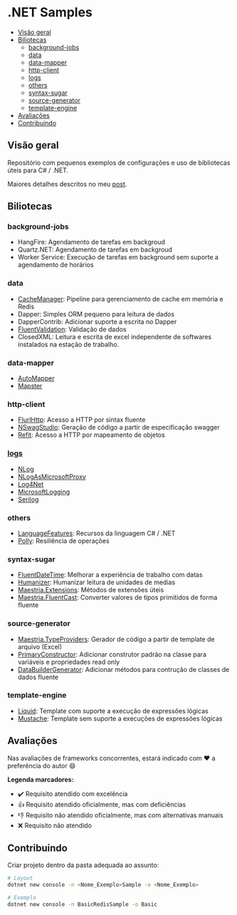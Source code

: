 # .NET Samples

- [Visão geral](#visão-geral)
- [Biliotecas](#biliotecas)
  - [background-jobs](#background-jobs)
  - [data](#data)
  - [data-mapper](#data-mapper)
  - [http-client](#http-client)
  - [logs](#logs)
  - [others](#others)
  - [syntax-sugar](#syntax-sugar)
  - [source-generator](#source-generator)
  - [template-engine](#template-engine)
- [Avaliações](#avaliações)
- [Contribuindo](#contribuindo)

## Visão geral

Repositório com pequenos exemplos de configurações e uso de bibliotecas úteis para C# / .NET.

Maiores detalhes descritos no meu [post](https://fabionaspolini.medium.com/bibliotecas-para-incrementar-a-produtividade-em-c-net-52749e9329d3).

## Biliotecas

### background-jobs

- HangFire: Agendamento de tarefas em backgroud
- Quartz.NET: Agendamento de tarefas em backgroud
- Worker Service: Execução de tarefas em background sem suporte a agendamento de horários

### data

- [CacheManager](data/CacheManager): Pipeline para gerenciamento de cache em memória e Redis
- Dapper: Simples ORM pequeno para leitura de dados
- DapperContrib: Adicionar suporte a escrita no Dapper
- [FluentValidation](data/atadataaaFluentValidation): Validação de dados
- ClosedXML: Leitura e escrita de excel independente de softwares instalados na estação de trabalho.

### data-mapper

- [AutoMapper](data-mapper/AutoMapper)
- [Mapster](data-mapper/Mapster)

### http-client

- [FlurlHttp](Http-Client/FlurlHttp): Acesso a HTTP por sintax fluente
- [NSwagStudio](Http-Client/NSwagStudio): Geração de código a partir de especificação swagger
- [Refit](http-client/Refit): Acesso a HTTP por mapeamento de objetos

### [logs](logs)
- [NLog](logs/NLog)
- [NLogAsMicrosoftProxy](logs/NLogAsMicrosoftProxy)
- [Log4Net](logs/Log4Net)
- [MicrosoftLogging](logs/MicrosoftLogging)
- [Serilog](logs/Serilog)

### others
- [LanguageFeatures](others/LanguageFeatures): Recursos da linguagem C# / .NET
- [Polly](others/Polly): Resiliência de operações

### syntax-sugar

- [FluentDateTime](Syntax-Sugar/FluentDateTime): Melhorar a experiência de trabalho com datas
- [Humanizer](Syntax-Sugar/Humanizer): Humanizar leitura de unidades de medias
- [Maestria.Extensions](Syntax-Sugar/MaestriaExtensions): Métodos de extensões úteis
- [Maestria.FluentCast](Syntax-Sugar/MaestriaFluentCast): Converter valores de tipos primitidos de forma fluente

### source-generator

- [Maestria.TypeProviders](Source-Generator/MaestriaTypeProviders): Gerador de código a partir de template de arquivo (Excel)
- [PrimaryConstructor](Source-Generator/PrimaryConstructor): Adicionar construtor padrão na classe para variáveis e propriedades read only
- [DataBuilderGenerator](Source-Generator/DataBuilderGenerator): Adicionar métodos para contrução de classes de dados fluente

### template-engine

- [Liquid](Template-Engine/Liquid): Template com suporte a execução de expressões lógicas
- [Mustache](Template-Engine/Mustache): Template sem suporte a execuções de expressões lógicas


## Avaliações

Nas avaliações de frameworks concorrentes, estará indicado com :heart: a preferência do autor :smile:

**Legenda marcadores:**

- :heavy_check_mark: Requisito atendido com excelência
- :+1: Requisito atendido oficialmente, mas com deficiências
- :-1: Requisito não atendido oficialmente, mas com alternativas manuais
- :x: Requisito não atendido

## Contribuindo

Criar projeto dentro da pasta adequada ao assunto:

```bash
# Layout
dotnet new console -n <Nome_Exemplo>Sample -o <Nome_Exemplo>

# Exemplo
dotnet new console -n BasicRedisSample -o Basic
```
